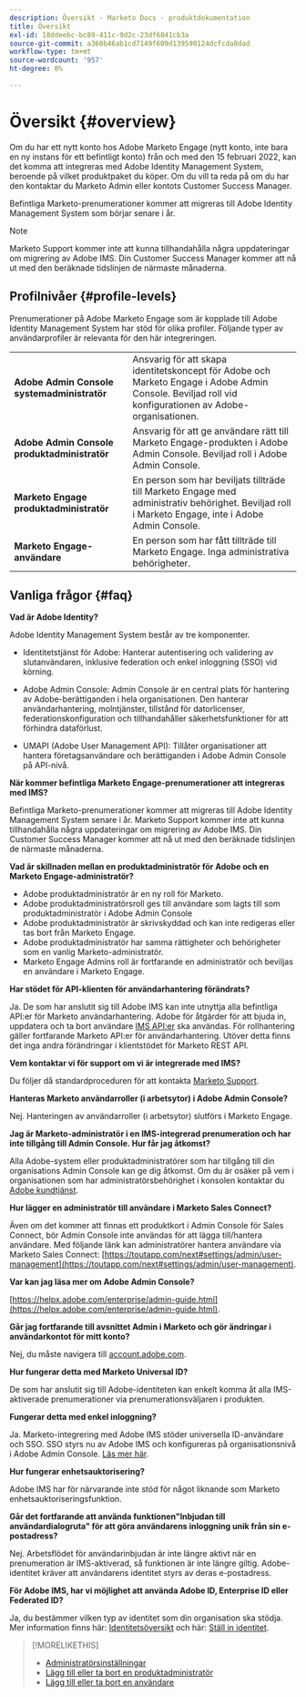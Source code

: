 ```yaml
---
description: Översikt - Marketo Docs - produktdokumentation
title: Översikt
exl-id: 18ddeebc-bc89-411c-9d2c-23df6841cb3a
source-git-commit: a360b46ab1cd7149f609d139590124dcfcda8dad
workflow-type: tm+mt
source-wordcount: '957'
ht-degree: 0%

---
```


# Översikt {#overview}

Om du har ett nytt konto hos Adobe Marketo Engage (nytt konto, inte bara en ny instans för ett befintligt konto) från och med den 15 februari 2022, kan det komma att integreras med Adobe Identity Management System, beroende på vilket produktpaket du köper. Om du vill ta reda på om du har den kontaktar du Marketo Admin eller kontots Customer Success Manager.

Befintliga Marketo-prenumerationer kommer att migreras till Adobe Identity Management System som börjar senare i år.

>[!NOTE]
>
>Marketo Support kommer inte att kunna tillhandahålla några uppdateringar om migrering av Adobe IMS. Din Customer Success Manager kommer att nå ut med den beräknade tidslinjen de närmaste månaderna.

## Profilnivåer {#profile-levels}

Prenumerationer på Adobe Marketo Engage som är kopplade till Adobe Identity Management System har stöd för olika profiler. Följande typer av användarprofiler är relevanta för den här integreringen.

<table>
 <tr>
  <td><strong>Adobe Admin Console systemadministratör</strong></td>
  <td>Ansvarig för att skapa identitetskoncept för Adobe och Marketo Engage i Adobe Admin Console. Beviljad roll vid konfigurationen av Adobe-organisationen.</td>
 </tr>
 <tr>
  <td><strong>Adobe Admin Console produktadministratör</strong></td>
  <td>Ansvarig för att ge användare rätt till Marketo Engage-produkten i Adobe Admin Console. Beviljad roll i Adobe Admin Console.</td>
 </tr>
 <tr>
  <td><strong>Marketo Engage produktadministratör</strong></td>
  <td>En person som har beviljats tillträde till Marketo Engage med administrativ behörighet. Beviljad roll i Marketo Engage, inte i Adobe Admin Console.</td>
 </tr>
 <tr>
  <td><strong>Marketo Engage-användare</strong></td>
  <td>En person som har fått tillträde till Marketo Engage. Inga administrativa behörigheter.</td>
 </tr>
</table>

## Vanliga frågor {#faq}

**Vad är Adobe Identity?**

Adobe Identity Management System består av tre komponenter.

* Identitetstjänst för Adobe: Hanterar autentisering och validering av slutanvändaren, inklusive federation och enkel inloggning (SSO) vid körning.

* Adobe Admin Console: Admin Console är en central plats för hantering av Adobe-berättiganden i hela organisationen. Den hanterar användarhantering, molntjänster, tillstånd för datorlicenser, federationskonfiguration och tillhandahåller säkerhetsfunktioner för att förhindra dataförlust.

* UMAPI (Adobe User Management API): Tillåter organisationer att hantera företagsanvändare och berättiganden i Adobe Admin Console på API-nivå.

**När kommer befintliga Marketo Engage-prenumerationer att integreras med IMS?**

Befintliga Marketo-prenumerationer kommer att migreras till Adobe Identity Management System senare i år. Marketo Support kommer inte att kunna tillhandahålla några uppdateringar om migrering av Adobe IMS. Din Customer Success Manager kommer att nå ut med den beräknade tidslinjen de närmaste månaderna.

**Vad är skillnaden mellan en produktadministratör för Adobe och en Marketo Engage-administratör?**

* Adobe produktadministratör är en ny roll för Marketo.
* Adobe produktadministratörsroll ges till användare som lagts till som produktadministratör i Adobe Admin Console
* Adobe produktadministratör är skrivskyddad och kan inte redigeras eller tas bort från Marketo Engage.
* Adobe produktadministratör har samma rättigheter och behörigheter som en vanlig Marketo-administratör.
* Marketo Engage Admins roll är fortfarande en administratör och beviljas en användare i Marketo Engage.

**Har stödet för API-klienten för användarhantering förändrats?**

Ja. De som har anslutit sig till Adobe IMS kan inte utnyttja alla befintliga API:er för Marketo användarhantering. Adobe för åtgärder för att bjuda in, uppdatera och ta bort användare [IMS API:er](https://www.adobe.io/apis/experienceplatform/umapi-new.html) ska användas. För rollhantering gäller fortfarande Marketo API:er för användarhantering. Utöver detta finns det inga andra förändringar i klientstödet för Marketo REST API.

**Vem kontaktar vi för support om vi är integrerade med IMS?**

Du följer då standardproceduren för att kontakta [Marketo Support](https://nation.marketo.com/t5/support/ct-p/Support).

**Hanteras Marketo användarroller (i arbetsytor) i Adobe Admin Console?**

Nej. Hanteringen av användarroller (i arbetsytor) slutförs i Marketo Engage.

**Jag är Marketo-administratör i en IMS-integrerad prenumeration och har inte tillgång till Admin Console. Hur får jag åtkomst?**

Alla Adobe-system eller produktadministratörer som har tillgång till din organisations Admin Console kan ge dig åtkomst. Om du är osäker på vem i organisationen som har administratörsbehörighet i konsolen kontaktar du [Adobe kundtjänst](https://helpx.adobe.com/contact.html).

**Hur lägger en administratör till användare i Marketo Sales Connect?**

Även om det kommer att finnas ett produktkort i Admin Console för Sales Connect, bör Admin Console inte användas för att lägga till/hantera användare. Med följande länk kan administratörer hantera användare via Marketo Sales Connect: [https://toutapp.com/next#settings/admin/user-management](https://toutapp.com/next#settings/admin/user-management).

**Var kan jag läsa mer om Adobe Admin Console?**

[https://helpx.adobe.com/enterprise/admin-guide.html](https://helpx.adobe.com/enterprise/admin-guide.html).

**Går jag fortfarande till avsnittet Admin i Marketo och gör ändringar i användarkontot för mitt konto?**

Nej, du måste navigera till [account.adobe.com](https://account.adobe.com).

**Hur fungerar detta med Marketo Universal ID?**

De som har anslutit sig till Adobe-identiteten kan enkelt komma åt alla IMS-aktiverade prenumerationer via prenumerationsväljaren i produkten.

**Fungerar detta med enkel inloggning?**

Ja. Marketo-integrering med Adobe IMS stöder universella ID-användare och SSO. SSO styrs nu av Adobe IMS och konfigureras på organisationsnivå i Adobe Admin Console. [Läs mer här](https://helpx.adobe.com/enterprise/using/set-up-identity.html).

**Hur fungerar enhetsauktorisering?**

Adobe IMS har för närvarande inte stöd för något liknande som Marketo enhetsauktoriseringsfunktion.

**Går det fortfarande att använda funktionen&quot;Inbjudan till användardialogruta&quot; för att göra användarens inloggning unik från sin e-postadress?**

Nej. Arbetsflödet för användarinbjudan är inte längre aktivt när en prenumeration är IMS-aktiverad, så funktionen är inte längre giltig. Adobe-identitet kräver att användarens identitet styrs av deras e-postadress.

**För Adobe IMS, har vi möjlighet att använda Adobe ID, Enterprise ID eller Federated ID?**

Ja, du bestämmer vilken typ av identitet som din organisation ska stödja. Mer information finns här: [Identitetsöversikt](https://helpx.adobe.com/enterprise/using/identity.html) och här: [Ställ in identitet](https://helpx.adobe.com/enterprise/using/set-up-identity.html).

>[!MORELIKETHIS]
>
>* [Administratörsinställningar](/help/marketo/product-docs/administration/marketo-with-adobe-identity/admin-setup.md)
>* [Lägg till eller ta bort en produktadministratör](/help/marketo/product-docs/administration/marketo-with-adobe-identity/add-or-remove-a-product-admin.md)
>* [Lägg till eller ta bort en användare](/help/marketo/product-docs/administration/marketo-with-adobe-identity/add-or-remove-a-user.md)

